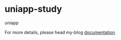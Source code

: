 # uniapp-study
uniapp

For more details, please head my-blog [documentation](https://dsh225.github.io/my-blog/2023/08/12/uniapp从入门到进阶/).